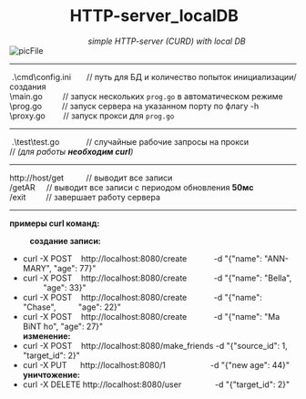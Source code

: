# ​ ​ ​ ​ ​ ​ ​ ​ ​ ​ ​ ​ ​ ​ ​ ​ ​ HTTP-server_localDB
​ ​ ​ ​ ​ ​ ​ ​ ​ ​ ​ ​ ​ ​ ​ ​ ​ ​ ​ ​ ​ ​ ​ ​ ​ ​ ​ ​ ​ ​ ​ ​ ​ ​ ​
*simple HTTP-server (CURD) with local DB*  
​ ​ ​ ​ ​ ​ ​ ​ ​ ​ ​ ​ ​ ​ ​ ​ ​ ​ ​ ​ ​ ​ ​ ​ ​ ​ ​ ​ ​ ​ ​ ​ ​ ​ ​
![picFile](https://cdn-icons-png.flaticon.com/128/3767/3767084.png)

---

​     .\cmd\config.ini        ​ ​ ​ ​ ​ ​ // путь для БД и количество попыток инициализации/создания  
​ ​ ​ ​ ​ ​ ​ ​ ​ ​ \main.go         ​ ​ ​ ​ ​ ​ ​ ​ // запуск нескольких `prog.go` в автоматическом режиме  
​ ​ ​ ​ ​ ​ ​ ​ ​ ​ \prog.go         ​ ​ ​ ​ ​ ​ ​ ​ // запуск сервера на указанном порту по флагу -h  
​ ​ ​ ​ ​ ​ ​ ​ ​ ​ \proxy.go         ​ ​ ​ ​ ​ ​ ​ // запуск прокси для `prog.go`

---

​         .\test\test.go ​ ​ ​ ​ ​ ​ ​ ​ ​ ​ ​ // случайные рабочие запросы на прокси  
​ ​ ​ ​ ​ ​ ​ ​ ​ ​ ​ ​ ​ ​ ​ ​ ​ ​ ​ ​ ​ ​ ​ ​ ​ ​ ​ ​ ​ ​ ​ ​ ​ ​  // *(для работы **необходим curl**)*

---

http://host/get           ​ ​ ​ ​ ​ ​ ​ ​ ​ // выводит все записи  
​ ​ ​ ​ ​ ​ ​ ​ ​ ​ ​ ​ ​ ​ ​ ​ ​ ​       /getAR              ​ ​ ​ ​ // выводит все записи с периодом обновления **50мс**  
​ ​ ​ ​ ​ ​ ​ ​ ​ ​ ​ ​ ​ ​ ​ ​ ​ ​       /exit           ​ ​ ​ ​ ​ ​ ​ ​ // завершает работу сервера

---

**примеры curl команд:**  

​ ​ ​ ​ ​ ​ ​ ​ ​ **создание записи:**
- curl -X POST  ​ ​ ​ http://localhost:8080/create    ​ ​ ​ ​ ​ ​ ​ ​ ​ ​ ​ -d "{"name": "ANN-MARY",         "age": 77}"
- curl -X POST  ​ ​ ​ http://localhost:8080/create    ​ ​ ​ ​ ​ ​ ​ ​ ​ ​ ​ -d "{"name": "Bella", ​ ​ ​ ​ ​ ​ ​ ​ ​ ​ ​ "age": 33}"
- curl -X POST  ​ ​ ​ http://localhost:8080/create    ​ ​ ​ ​ ​ ​ ​ ​ ​ ​ ​ -d "{"name": "Chase",   ​ ​ ​ ​ ​ ​ ​ ​ ​ "age": 22}"
- curl -X POST  ​ ​ ​ http://localhost:8080/create    ​ ​ ​ ​ ​ ​ ​ ​ ​ ​ ​ -d "{"name": "Ma BiNT ho",       "age": 27}"  
​ ​ **изменение:**
- curl -X POST  ​ ​ ​ http://localhost:8080/make_friends         -d "{\"source_id\": 1, \"target_id\": 2}"
- curl -X PUT ​ ​ ​ ​ ​ http://localhost:8080/1 ​ ​ ​ ​ ​ ​ ​ ​ ​ ​ ​ ​ ​ ​ ​ ​ ​ ​ ​ -d "{\"new age\": 44}"  
​ ​ **уничтожение:**
- curl -X DELETE   http://localhost:8080/user   ​ ​ ​ ​ ​ ​ ​ ​ ​ ​ ​ ​ ​ ​ -d "{\"target_id\": 2}"
